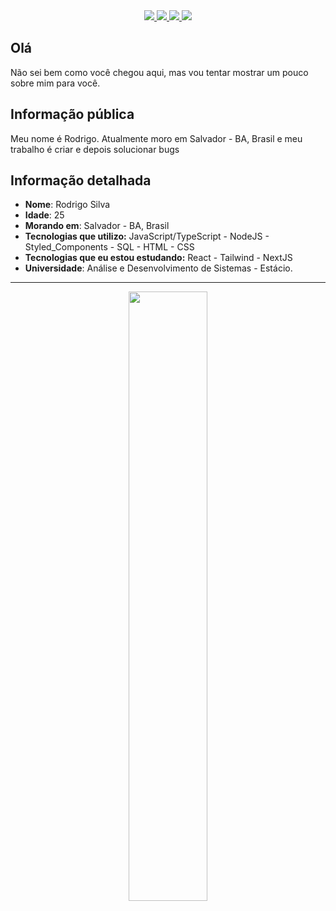 <div display="flex" align="center" justify-content="center">
    <a target='_blank' href="mailto:rodriigo.hora@outlook.com.br">
        <img src="https://img.shields.io/badge/Microsoft%20Outlook-0078D4.svg?style=for-the-badge&logo=Microsoft-Outlook&logoColor=white">
    </a>
    <a target='_blank' href="https://twitter.com/rdGxd">
        <img src="https://img.shields.io/badge/Twitter-1DA1F2?style=for-the-badge&logo=twitter&logoColor=white">
    </a>
    <a target='_blank' href="https://www.linkedin.com/in/rdgxd/">
        <img src="https://img.shields.io/badge/LinkedIn-0077B5?style=for-the-badge&logo=linkedin&logoColor=white">
    </a>
    <a target='_blank' href="https://twitch.tv/rdgxdd">
        <img src="https://img.shields.io/badge/Twitch-9146FF?style=for-the-badge&logo=twitch&logoColor=white">
    </a>
</div>

## Olá

Não sei bem como você chegou aqui, mas vou tentar mostrar um pouco sobre mim para você.

## Informação pública

Meu nome é Rodrigo. Atualmente moro em Salvador - BA, Brasil e meu trabalho é criar e depois solucionar bugs

## Informação detalhada

* **Nome**: Rodrigo Silva
* **Idade**: 25
* **Morando em**: Salvador - BA, Brasil
* **Tecnologias que utilizo:** JavaScript/TypeScript - NodeJS - Styled_Components - SQL - HTML - CSS
* **Tecnologias que eu estou estudando:** React - Tailwind - NextJS
* **Universidade**: Análise e Desenvolvimento de Sistemas - Estácio.
---
<div display="flex" align="center" justify-content="center">
<!--   <a href="https://github.com/rdGxd">
   <img  width="50%"  src="https://github-readme-stats.vercel.app/api?username=rdGxd&show_icons=true&theme=tokyonight&locale=pt-br&hide_border=true" alt="Rodrigo github stats" />
  </a>  -->
  <a href="https://github.com/rdGxd">
    <img width="50%" src="https://github-readme-stats.vercel.app/api/top-langs?username=rdGxd&show_icons=true&theme=tokyonight&locale=pt-br&layout=compact&hide_border=true" />
  </a>
<!--  <a href="https://github.com/rdGxd">
    <img width="50%" src="https://github-readme-streak-stats.herokuapp.com/?user=rdGxd&theme=tokyonight&hide_border=true" />
  </a>  -->
</div>
